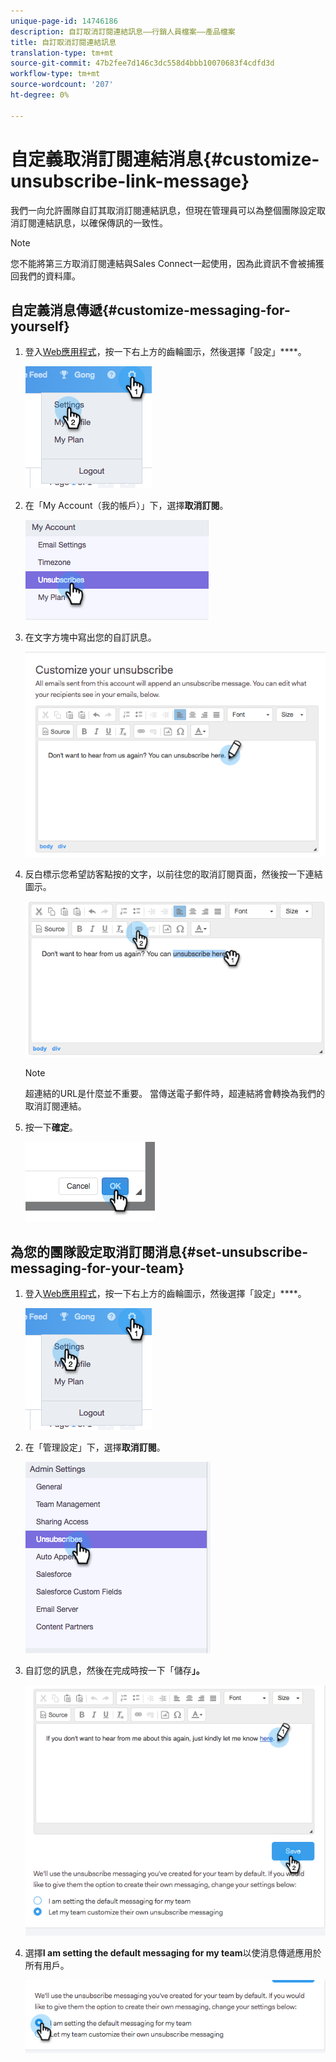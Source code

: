 ```yaml
---
unique-page-id: 14746186
description: 自訂取消訂閱連結訊息——行銷人員檔案——產品檔案
title: 自訂取消訂閱連結訊息
translation-type: tm+mt
source-git-commit: 47b2fee7d146c3dc558d4bbb10070683f4cdfd3d
workflow-type: tm+mt
source-wordcount: '207'
ht-degree: 0%

---
```



# 自定義取消訂閱連結消息{#customize-unsubscribe-link-message}

我們一向允許團隊自訂其取消訂閱連結訊息，但現在管理員可以為整個團隊設定取消訂閱連結訊息，以確保傳訊的一致性。

>[!NOTE]
>
>您不能將第三方取消訂閱連結與Sales Connect一起使用，因為此資訊不會被捕獲回我們的資料庫。

## 自定義消息傳遞{#customize-messaging-for-yourself}

1. 登入[Web應用程式](http://toutapp.com/login)，按一下右上方的齒輪圖示，然後選擇「設定」****。

   ![](assets/one.png)

1. 在「My Account（我的帳戶）」下，選擇&#x200B;**取消訂閱**。

   ![](assets/two-1.png)

1. 在文字方塊中寫出您的自訂訊息。

   ![](assets/three-1.png)

1. 反白標示您希望訪客點按的文字，以前往您的取消訂閱頁面，然後按一下連結圖示。

   ![](assets/four-1.png)

   >[!NOTE]
   >
   >超連結的URL是什麼並不重要。 當傳送電子郵件時，超連結將會轉換為我們的取消訂閱連結。

1. 按一下&#x200B;**確定**。

   ![](assets/five.png)

## 為您的團隊設定取消訂閱消息{#set-unsubscribe-messaging-for-your-team}

1. 登入[Web應用程式](http://toutapp.com/login)，按一下右上方的齒輪圖示，然後選擇「設定」****。

   ![](assets/six.png)

1. 在「管理設定」下，選擇&#x200B;**取消訂閱**。

   ![](assets/eight.png)

1. 自訂您的訊息，然後在完成時按一下「儲存&#x200B;**」。**

   ![](assets/seven.png)

1. 選擇&#x200B;**I am setting the default messaging for my team**&#x200B;以使消息傳遞應用於所有用戶。

   ![](assets/eleven.png)

